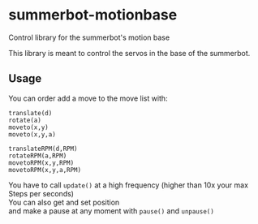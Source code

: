 # summerbot-motionbase
Control library for the summerbot's motion base

This library is meant to control the servos in the base of the summerbot.

## Usage
You can order add a move to the move list with:
~~~~
translate(d)
rotate(a)
moveto(x,y)
moveto(x,y,a)

translateRPM(d,RPM)
rotateRPM(a,RPM)
movetoRPM(x,y,RPM)
movetoRPM(x,y,a,RPM)
~~~~
You have to call `update()` at a high frequency (higher than 10x your max Steps per seconds)\
You can also get and set position\
and make a pause at any moment with `pause()` and `unpause()`
